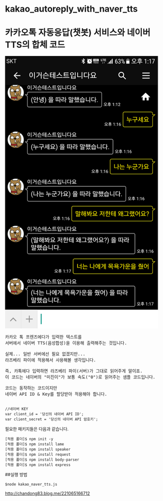# kakao_autoreply_with_naver_tts
# 카카오톡 자동응답(챗봇) 서비스와 네이버 TTS의 합체 코드


![스크린](./img/Screenshot.png)

<pre>
카카오 톡 프렌즈에다가 입력한 텍스트를
서버에서 네이버 TTS(음성합성)을 이용해 출력해주는 것입니다.

실제... 일반 서버에선 필요 없겠지만...
라즈베리 파이에 적용해서 사용해볼 생각입니다.

즉, 카톡에다 입력하면 라즈베리 파이(서버)가 그대로 읽어주게 말이죠.
이 코드는 네이버의 "미진이"가 보통 속도("0")로 읽어주는 샘플 코드입니다.

코드는 동작하는 코드이지만
네이버 API ID & Key를 할당받아 적용해야 합니다.

</pre>

~~~~~
//네이버 KEY
var client_id = '당신의 네이버 API ID';
var client_secret = '당신의 네이버 API 암호키';
~~~~~


필요한 패키지들은 다음과 같습니다.
~~~~
[적용 폴더]$ npm init -y
[적용 폴더]$ npm install lame
[적용 폴더]$ npm install speaker
[적용 폴더]$ npm install request
[적용 폴더]$ npm install body-parser
[적용 폴더]$ npm install express
~~~~


##실행 방법
~~~
$node kakao_naver_tts.js
~~~

http://chandong83.blog.me/221065166712
